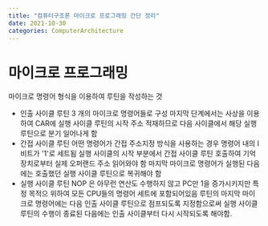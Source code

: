 ```yaml
---
title: "컴퓨터구조론 마이크로 프로그래밍 간단 정리"
date: 2021-10-30
categories: ComputerArchitecture
---
```


# 마이크로 프로그래밍

마이크로 명령어 형식을 이용하여 루틴을 작성하는 것

- 인출 사이클 루틴
  3 개의 마이크로 명령어들로 구성
  마지막 단계에서는 사상을 이용하여 CAR에 실행 사이클 루틴의 시작 주소 적재하므로 다음 사이클에서 해당 실행 루틴으로 분기 일어나게 함
- 간접 사이클 루틴
  어떤 명령어가 간접 주소지정 방식을 사용하는 경우
  명령어 내의 I비트가 '1'로 세트됨
  실행 사이클의 시작 부분에서 간접 사이클 루틴 호출하여 기억장치로부터 실제 오퍼랜드 주소 읽어와야 함
  마지막 마이크로 명령어가 실행된 다음에는 호출했던 실행 사이클 루틴으로 복귀해야 함
- 실행 사이클 루틴
  NOP 은 아무런 연산도 수행하지 않고 PC만 1을 증가시키지만 특정 목적으 위하여 모든 CPU들의 명령어 세트에 포함되어있음
  루틴의 마지막 마이크로 명령어에는 다음 인출 사이클 루틴으로 점프되도록 지정함으로써 실행 사이클 루틴의 수행이 종료된 다음에는 인출 사이클부터 다시 시작되도록 해야함.
